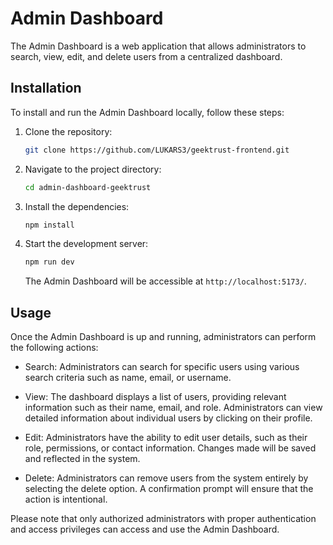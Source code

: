 # Admin Dashboard

The Admin Dashboard is a web application that allows administrators to search, view, edit, and delete users from a centralized dashboard.

## Installation

To install and run the Admin Dashboard locally, follow these steps:

1. Clone the repository:

   ```bash
   git clone https://github.com/LUKARS3/geektrust-frontend.git
   ```

2. Navigate to the project directory:

   ```bash
   cd admin-dashboard-geektrust
   ```

3. Install the dependencies:

   ```bash
   npm install
   ```

4. Start the development server:

   ```bash
   npm run dev
   ```

   The Admin Dashboard will be accessible at `http://localhost:5173/`.

## Usage

Once the Admin Dashboard is up and running, administrators can perform the following actions:

- Search: Administrators can search for specific users using various search criteria such as name, email, or username.

- View: The dashboard displays a list of users, providing relevant information such as their name, email, and role. Administrators can view detailed information about individual users by clicking on their profile.

- Edit: Administrators have the ability to edit user details, such as their role, permissions, or contact information. Changes made will be saved and reflected in the system.

- Delete: Administrators can remove users from the system entirely by selecting the delete option. A confirmation prompt will ensure that the action is intentional.

Please note that only authorized administrators with proper authentication and access privileges can access and use the Admin Dashboard.

